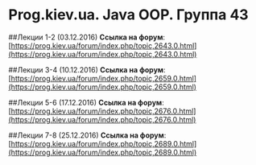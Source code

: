 Prog.kiev.ua. Java OOP. Группа 43
===

##Лекции 1-2 (03.12.2016)
**Cсылка на форум**: 
[https://prog.kiev.ua/forum/index.php/topic,2643.0.html](https://prog.kiev.ua/forum/index.php/topic,2643.0.html)

##Лекции 3-4 (10.12.2016)
**Cсылка на форум**: 
[https://prog.kiev.ua/forum/index.php/topic,2659.0.html](https://prog.kiev.ua/forum/index.php/topic,2659.0.html)

##Лекции 5-6 (17.12.2016)
**Cсылка на форум**: 
[https://prog.kiev.ua/forum/index.php/topic,2676.0.html](https://prog.kiev.ua/forum/index.php/topic,2676.0.html)

##Лекции 7-8 (25.12.2016)
**Cсылка на форум**: 
[https://prog.kiev.ua/forum/index.php/topic,2689.0.html](https://prog.kiev.ua/forum/index.php/topic,2689.0.html)
